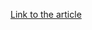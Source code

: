 [Link to the article](https://web.archive.org/web/20220706125432/https://www.forcepoint.com/blog/x-labs/bitter-targeted-attack-against-pakistan)
